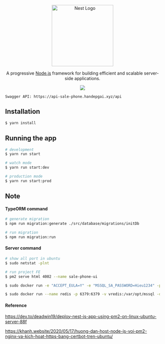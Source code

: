 <p align="center">
  <a href="http://nestjs.com/" target="blank"><img src="https://nestjs.com/img/logo-small.svg" width="200" alt="Nest Logo" /></a>
</p>

[circleci-image]: https://img.shields.io/circleci/build/github/nestjs/nest/master?token=abc123def456
[circleci-url]: https://circleci.com/gh/nestjs/nest

  <p align="center">A progressive <a href="http://nodejs.org" target="_blank">Node.js</a> framework for building efficient and scalable server-side applications.</p>
    <p align="center">
  <img src='https://github.com/lehuuhieu-0805/api-sale-phone/actions/workflows/ci-cd.yml/badge.svg'/>
</p>

```
Swagger API: https://api-sale-phone.handepgai.xyz/api
```

## Installation

```bash
$ yarn install
```

## Running the app

```bash
# development
$ yarn run start

# watch mode
$ yarn run start:dev

# production mode
$ yarn run start:prod
```

## Note

#### TypeORM command

```bash
# generate migration
$ npm run migration:generate ./src/database/migrations/initDb

# run migration
$ npm run migration:run
```

#### Server command

```bash
# show all port in ubuntu
$ sudo netstat -plnt

# run project FE
$ pm2 serve html 4002 --name sale-phone-ui

$ sudo docker run -e "ACCEPT_EULA=Y" -e "MSSQL_SA_PASSWORD=Hieu1234" -p 1433:1433 -v vmssql:/var/opt/mssql -d mcr.microsoft.com/mssql/server:2019-latest

$ sudo docker run --name redis -p 6379:6379 -v vredis:/var/opt/mssql -d redis redis-server --appendonly yes --replica-read-only no
```

#### Reference

https://dev.to/deadwin19/deploy-nest-js-app-using-pm2-on-linux-ubuntu-server-88f

https://khanh.website/2020/05/17/huong-dan-host-node-js-voi-pm2-nginx-va-kich-hoat-https-bang-certbot-tren-ubuntu/
